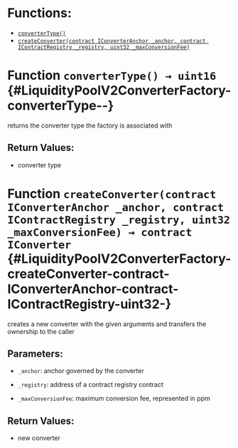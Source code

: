 

# Functions:
- [`converterType()`](#LiquidityPoolV2ConverterFactory-converterType--)
- [`createConverter(contract IConverterAnchor _anchor, contract IContractRegistry _registry, uint32 _maxConversionFee)`](#LiquidityPoolV2ConverterFactory-createConverter-contract-IConverterAnchor-contract-IContractRegistry-uint32-)


# Function `converterType() → uint16` {#LiquidityPoolV2ConverterFactory-converterType--}
returns the converter type the factory is associated with

## Return Values:
- converter type
# Function `createConverter(contract IConverterAnchor _anchor, contract IContractRegistry _registry, uint32 _maxConversionFee) → contract IConverter` {#LiquidityPoolV2ConverterFactory-createConverter-contract-IConverterAnchor-contract-IContractRegistry-uint32-}
creates a new converter with the given arguments and transfers
the ownership to the caller

## Parameters:
- `_anchor`:            anchor governed by the converter

- `_registry`:          address of a contract registry contract

- `_maxConversionFee`:  maximum conversion fee, represented in ppm

## Return Values:
- new converter

